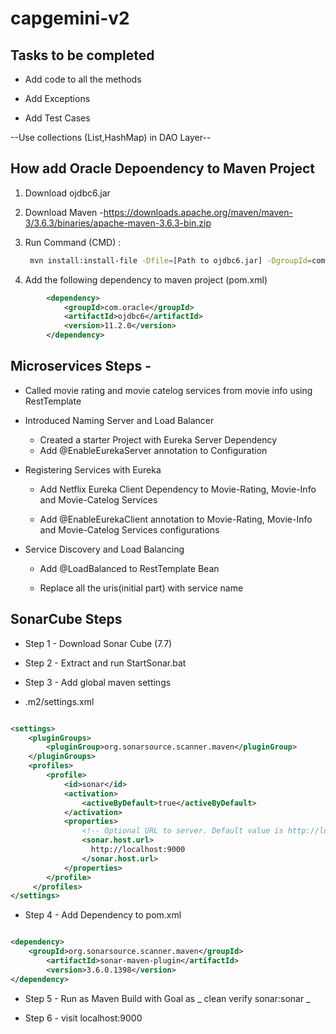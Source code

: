 # capgemini-v2

## Tasks to be completed

* Add code to all the methods

* Add Exceptions

* Add Test Cases

--Use collections (List,HashMap) in DAO Layer--

## How add Oracle Depoendency to Maven Project

1. Download ojdbc6.jar
2. Download Maven -https://downloads.apache.org/maven/maven-3/3.6.3/binaries/apache-maven-3.6.3-bin.zip
3. Run Command (CMD) : 
   
   ```bash
    mvn install:install-file -Dfile=[Path to ojdbc6.jar] -DgroupId=com.oracle -DartifactId=ojdbc6 -Dversion=11.2.0 -Dpackaging=jar
    ```
    
4. Add the following dependency to maven project (pom.xml)

```xml
        <dependency>
            <groupId>com.oracle</groupId>
            <artifactId>ojdbc6</artifactId>
            <version>11.2.0</version>
        </dependency>
  ```


## Microservices Steps -

* Called movie rating and movie catelog services from movie info using RestTemplate

* Introduced Naming Server and Load Balancer
   
   * Created a starter Project with Eureka Server Dependency
   * Add @EnableEurekaServer annotation to Configuration

* Registering Services with Eureka

    * Add Netflix Eureka Client Dependency to Movie-Rating, Movie-Info and Movie-Catelog Services
    
    * Add @EnableEurekaClient annotation to Movie-Rating, Movie-Info and Movie-Catelog Services configurations
    
* Service Discovery and Load Balancing
    
    * Add @LoadBalanced to RestTemplate Bean
   
    * Replace all the uris(initial part) with service name
    
    
 
 
 ## SonarCube Steps

* Step 1 - Download Sonar Cube (7.7)

* Step 2 - Extract and run StartSonar.bat

* Step 3 - Add global maven settings

- .m2/settings.xml

```xml

<settings>
    <pluginGroups>
        <pluginGroup>org.sonarsource.scanner.maven</pluginGroup>
    </pluginGroups>
    <profiles>
        <profile>
            <id>sonar</id>
            <activation>
                <activeByDefault>true</activeByDefault>
            </activation>
            <properties>
                <!-- Optional URL to server. Default value is http://localhost:9000 -->
                <sonar.host.url>
                  http://localhost:9000
                </sonar.host.url>
            </properties>
        </profile>
     </profiles>
</settings>

```


* Step 4 - Add Dependency to pom.xml

```xml

<dependency>
	<groupId>org.sonarsource.scanner.maven</groupId>
  		<artifactId>sonar-maven-plugin</artifactId>
    	<version>3.6.0.1398</version>
</dependency>

```

* Step 5 - Run as Maven Build with Goal as _ clean verify sonar:sonar _

* Step 6 - visit localhost:9000
    
